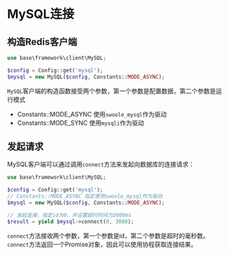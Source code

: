 # MySQL连接

## 构造Redis客户端
```php
use base\framework\client\MySQL;

$config = Config::get('mysql');
$mysql = new MySQL($config, Constants::MODE_ASYNC);

```

`MySQL`客户端的构造函数接受两个参数，第一个参数是配置数据，第二个参数是运行模式

* Constants::MODE_ASYNC 使用`swoole_mysql`作为驱动
* Constants::MODE_SYNC  使用`mysqli`作为驱动


## 发起请求
MySQL客户端可以通过调用`connect`方法来发起向数据库的连接请求：
```php
use base\framework\client\MySQL;

$config = Config::get('mysql');
// Constants::MODE_ASYNC 指定使用swoole_mysql作为驱动
$mysql = new MySQL($config, Constants::MODE_ASYNC);

// 发起连接，指定id为0，并设置超时时间为3000ms
$result = yield $mysql->connect(0, 3000);
```

`connect`方法接收两个参数，第一个参数是id，第二个参数是超时的毫秒数。`connect`方法返回一个Promise对象，因此可以使用协程获取连接结果。